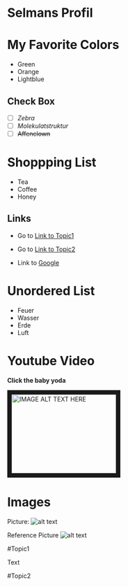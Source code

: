 Selmans Profil
======

# My Favorite Colors
  - Green
  - Orange
  - Lightblue
  
  ## Check Box
  
  - [ ] *Zebra*
  - [ ] _Molekulatstruktur_
  - [ ] ~~Affenclown~~
  
  <h1> Shoppping List </h1>
  
  <ul>
  <li> Tea </li>
  <li> Coffee </li>
  <li> Honey </li>
  </ul>
  
  ## Links
  
  - Go to [Link to Topic1](#Topic1)
  
  - Go to [Link to Topic2](#Topic2)
  
  - Link to [Google](https://www.google.com)
  
  # Unordered List
  - Feuer
  - Wasser
  - Erde
  - Luft
  
  # Youtube Video
  <p><strong> Click the baby yoda </strong></p>
 <a href="https://www.youtube.com/watch?v=dQw4w9WgXcQ " target="_blank"><img src="https://image.stern.de/9509970/t/lQ/v3/w1440/r1.7778/-/28--dieses-geheimnis-von-baby-yoda-ist-gelueftet---16-9---spoton-article-756971.jpg" 
alt="IMAGE ALT TEXT HERE" width="240" height="180" border="10" /></a>
  
  

 # Images
  
  
 Picture:
 ![alt text](https://image.stern.de/9509970/t/lQ/v3/w1440/r1.7778/-/28--dieses-geheimnis-von-baby-yoda-ist-gelueftet---16-9---spoton-article-756971.jpg "Baby Yoda")
 
 Reference Picture
 ![alt text][Picture]
 
 [Picture]: https://image.stern.de/9509970/t/lQ/v3/w1440/r1.7778/-/28--dieses-geheimnis-von-baby-yoda-ist-gelueftet---16-9---spoton-article-756971.jpg "Baby Yoda 2"
  
  
  
  
  
  
  
  
  #Topic1
  
  Text
  
  #Topic2
